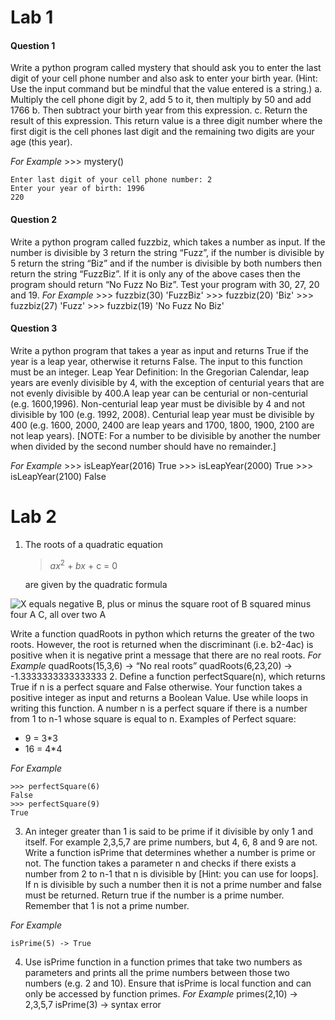 # Lab 1
#### Question 1

Write a python program called mystery that should ask you to enter the last digit of your
cell phone number and also ask to enter your birth year. (Hint: Use the input command but
be mindful that the value entered is a string.)
a. Multiply the cell phone digit by 2, add 5 to it, then multiply by 50 and add 1766
b. Then subtract your birth year from this expression.
c. Return the result of this expression.
This return value is a three digit number where the first digit is the cell phones last digit and the remaining two digits are your age (this year).

*For Example*
    >>> mystery()
    
	Enter last digit of your cell phone number: 2
	Enter your year of birth: 1996
	220
    
#### Question 2
Write a python program called fuzzbiz, which takes a number as input. If the number is
divisible by 3 return the string “Fuzz”, if the number is divisible by 5 return the string “Biz”
and if the number is divisible by both numbers then return the string “FuzzBiz”. If it is only
any of the above cases then the program should return “No Fuzz No Biz”. Test your
program with 30, 27, 20 and 19.
*For Example*
	>>> fuzzbiz(30)
	'FuzzBiz'
    >>> fuzzbiz(20)
    'Biz'
    >>> fuzzbiz(27)
    'Fuzz'
    >>> fuzzbiz(19)
    'No Fuzz No Biz'
#### Question 3
Write a python program that takes a year as input and returns True if the year is a leap year,
otherwise it returns False. The input to this function must be an integer.
Leap Year Definition:
In the Gregorian Calendar, leap years are evenly divisible by 4, with the exception
of centurial years that are not evenly divisible by 400.A leap year can be centurial or non-centurial (e.g. 1600,1996). Non-centurial leap
year must be divisible by 4 and not divisible by 100 (e.g. 1992, 2008). Centurial
leap year must be divisible by 400 (e.g. 1600, 2000, 2400 are leap years and 1700,
1800, 1900, 2100 are not leap years).
[NOTE: For a number to be divisible by another the number when divided by the
second number should have no remainder.]

*For Example*
    >>> isLeapYear(2016)
    True
    >>> isLeapYear(2000)
    True
    >>> isLeapYear(2100)
    False
    
    

# Lab 2
1. The roots of a quadratic equation 

	> <i>ax</i><sup>2</sup> + <i>bx</i> + c = 0 

	are given by the quadratic formula

![X equals negative B, plus or minus the square root of B squared minus four A C, all over two A](https://github.com/ricikay93/uwi_undergrad_year_one/blob/master/python_intro/comp1126/quadratic_eq.PNG)


Write a function quadRoots in python which returns the greater of the two roots.
However, the root is returned when the discriminant (i.e. b2-4ac) is positive when it is
negative print a message that there are no real roots.
*For Example*
    quadRoots(15,3,6) -> “No real roots”
    quadRoots(6,23,20) -> -1.3333333333333333
2. Define a function perfectSquare(n), which returns True if n is a perfect square and False otherwise. Your function takes a positive integer as input and returns a Boolean Value. Use while loops in writing this function. A number n is a perfect square if there is a
number from 1 to n-1 whose square is equal to n.
Examples of Perfect square:
- 9 = 3*3
- 16 = 4*4

*For Example*

    >>> perfectSquare(6)
    False
    >>> perfectSquare(9)
    True
    
3. An integer greater than 1 is said to be prime if it divisible by only 1 and itself. For example
2,3,5,7 are prime numbers, but 4, 6, 8 and 9 are not. Write a function isPrime that
determines whether a number is prime or not. The function takes a parameter n and checks if there exists a number from 2 to n-1 that n is divisible by [Hint: you can use for loops].
If n is divisible by such a number then it is not a prime number and false must be returned.
Return true if the number is a prime number. Remember that 1 is not a prime number.

*For Example*

	isPrime(5) -> True
4. Use isPrime function in a function primes that take two numbers as parameters and
prints all the prime numbers between those two numbers (e.g. 2 and 10). Ensure that
isPrime is local function and can only be accessed by function primes.
*For Example*
	primes(2,10) -> 2,3,5,7
    isPrime(3) -> syntax error

